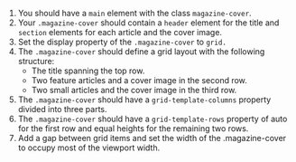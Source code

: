 1. You should have a `main` element with the class `magazine-cover`.
1. Your `.magazine-cover` should contain a `header` element for the title and `section` elements for each article and the cover image.
1. Set the display property of the `.magazine-cover` to `grid.`
1. The `.magazine-cover` should define a grid layout with the following structure:
   - The title spanning the top row.
   - Two feature articles and a cover image in the second row.
   - Two small articles and the cover image in the third row.
1. The `.magazine-cover` should have a `grid-template-columns` property divided into three parts.
1. The `.magazine-cover` should have a `grid-template-rows` property of auto for the first row and equal heights for the remaining two rows.
1. Add a gap between grid items and set the width of the .magazine-cover to occupy most of the viewport width.
